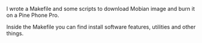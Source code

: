 I wrote a Makefile and some scripts to download Mobian image and burn it on a Pine Phone Pro.

Inside the Makefile you can find install software features, utilities and other things.
